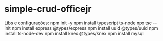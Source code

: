 # simple-crud-officejr

Libs e configurações:
npm init -y
npm install typescript ts-node
npx tsc --init
npm install express @types/express
npm install uuid @types/uuid
npm install ts-node-dev
npm install knex @types/knex
npm install mysql

